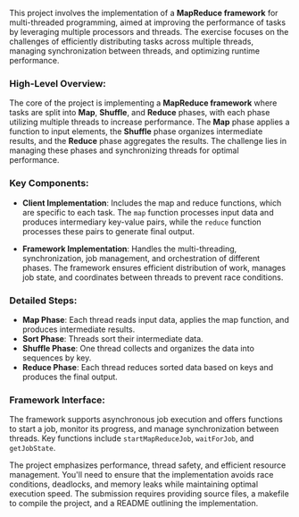 This project involves the implementation of a **MapReduce framework** for multi-threaded programming, aimed at improving the performance of tasks by leveraging multiple processors and threads. The exercise focuses on the challenges of efficiently distributing tasks across multiple threads, managing synchronization between threads, and optimizing runtime performance.

### High-Level Overview:
The core of the project is implementing a **MapReduce framework** where tasks are split into **Map**, **Shuffle**, and **Reduce** phases, with each phase utilizing multiple threads to increase performance. The **Map** phase applies a function to input elements, the **Shuffle** phase organizes intermediate results, and the **Reduce** phase aggregates the results. The challenge lies in managing these phases and synchronizing threads for optimal performance.

### Key Components:
- **Client Implementation**: Includes the map and reduce functions, which are specific to each task. The `map` function processes input data and produces intermediary key-value pairs, while the `reduce` function processes these pairs to generate final output.
  
- **Framework Implementation**: Handles the multi-threading, synchronization, job management, and orchestration of different phases. The framework ensures efficient distribution of work, manages job state, and coordinates between threads to prevent race conditions.

### Detailed Steps:
- **Map Phase**: Each thread reads input data, applies the map function, and produces intermediate results.
- **Sort Phase**: Threads sort their intermediate data.
- **Shuffle Phase**: One thread collects and organizes the data into sequences by key.
- **Reduce Phase**: Each thread reduces sorted data based on keys and produces the final output.

### Framework Interface:
The framework supports asynchronous job execution and offers functions to start a job, monitor its progress, and manage synchronization between threads. Key functions include `startMapReduceJob`, `waitForJob`, and `getJobState`.

The project emphasizes performance, thread safety, and efficient resource management. You'll need to ensure that the implementation avoids race conditions, deadlocks, and memory leaks while maintaining optimal execution speed. The submission requires providing source files, a makefile to compile the project, and a README outlining the implementation.
